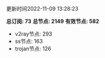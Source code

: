 更新时间2022-11-09 13:28:23

**总订阅: 73**
**总节点: 2149**
**有效节点: 582**
- v2ray节点: 293
- ss节点: 163
- trojan节点: 126
